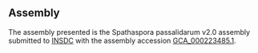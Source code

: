 

Assembly
--------

The assembly presented is the Spathaspora passalidarum v2.0 assembly
submitted to [INSDC](http://www.insdc.org) with the assembly accession
[GCA\_000223485.1](http://www.ebi.ac.uk/ena/data/view/GCA_000223485.1).
